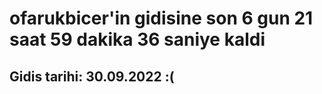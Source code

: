 # ofarukbicer'in gidisine son 6 gun 21 saat 59 dakika 36 saniye kaldi

## Gidis tarihi: 30.09.2022 :(